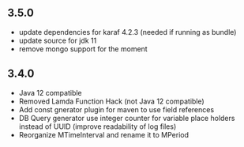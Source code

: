 
## 3.5.0

* update dependencies for karaf 4.2.3 (needed if running as bundle)
* update source for jdk 11
* remove mongo support for the moment

## 3.4.0

* Java 12 compatible
* Removed Lamda Function Hack (not Java 12 compatible)
* Add const gnerator plugin for maven to use field references
* DB Query generator use integer counter for variable place holders instead of UUID (improve readability of log files)
* Reorganize MTimeInterval and rename it to MPeriod
